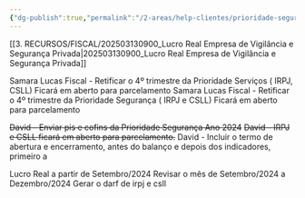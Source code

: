 ```yaml
---
{"dg-publish":true,"permalink":"/2-areas/help-clientes/prioridade-seguranca/","dgPassFrontmatter":true,"created":"2025-03-11T15:15:00.441-03:00","updated":"2025-09-23T09:48:06.981-03:00"}
---
```




[[3. RECURSOS/FISCAL/202503130900_Lucro Real Empresa de Vigilância e Segurança Privada\|202503130900_Lucro Real Empresa de Vigilância e Segurança Privada]]

Samara Lucas Fiscal  - Retificar o 4º trimestre da Prioridade Serviços ( IRPJ, CSLL) Ficará em aberto para parcelamento
Samara Lucas Fiscal - Retificar o 4º trimestre da Prioridade Segurança ( IRPJ e CSLL) Ficará em aberto para parcelamento

~~David - Enviar pis e cofins da Prioridade Segurança Ano 2024~~
~~David - IRPJ  e CSLL ficará em aberto para parcelamento.~~
David - Incluir o termo de abertura e encerramento, antes do balanço e depois dos indicadores, primeiro a



Lucro Real a partir de Setembro/2024
Revisar o mês de Setembro/2024 a Dezembro/2024
Gerar o darf de irpj e csll


